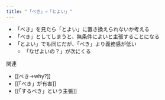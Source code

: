 ```yaml
---
title: "「べき」→「とよい」"
---
```


- 「べき」を見たら「とよい」に置き換えられないか考える
- 「べき」としてしまうと、無条件によいと主張することになる
- 「とよい」でも同じだが、「べき」より義務感が低い
    - 「なぜよいの？」が次にくる

関連
- [[べき→why?]]
- [[「べき」が有害]]
- [[「するべき」という主張]]
